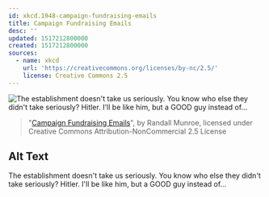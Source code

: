 ```yaml
---
id: xkcd.1948-campaign-fundraising-emails
title: Campaign Fundraising Emails
desc: ''
updated: 1517212800000
created: 1517212800000
sources:
  - name: xkcd
    url: 'https://creativecommons.org/licenses/by-nc/2.5/'
    license: Creative Commons 2.5
---
```

![The establishment doesn't take us seriously. You know who else they didn't take seriously? Hitler. I'll be like him, but a GOOD guy instead of...](https://imgs.xkcd.com/comics/campaign_fundraising_emails.png)
> "[Campaign Fundraising Emails](https://xkcd.com/1948/)", by Randall Munroe, licensed under Creative Commons Attribution-NonCommercial 2.5 License

## Alt Text
The establishment doesn't take us seriously. You know who else they didn't take seriously? Hitler. I'll be like him, but a GOOD guy instead of...
